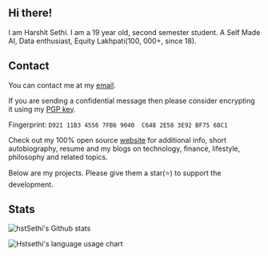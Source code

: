 ## Hi there!

I am Harshit Sethi. I am a 19 year old, second semester student. A Self Made AI, Data enthusiast, Equity Lakhpati(100, 000+, since 18). 

## Contact

You can contact me at my [email](mailto:hstsethi@outlook.com). 

If you are sending a confidential message then please consider encrypting it using my [PGP key](https://hstsethi.vercel.app/assets/hst-sethi-key.asc). 

Fingerprint: `D921 11B3 4556 7FB6 9040  C648 2E58 3E92 BF75 68C1`

Check out my 100% open source [website](https://hstsethi.vercel.app) for additional info, short autobiography, resume and my blogs on technology, finance, lifestyle, philosophy and related topics.

Below are my projects. Please give them a star(⭐) to support the development.

## Stats

![hstSethi's Github stats](https://github-readme-stats.vercel.app/api?username=hstsethi&theme=merko&hide=issues,contribs&hide_rank=true)


![Hstsethi's language usage chart](https://github-readme-stats.vercel.app/api/top-langs/?username=hstsethi&hide=Jupyter%20Notebook,html,tex&layout=compact&theme=merko) 
